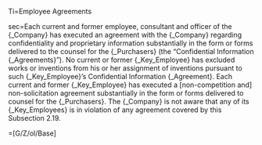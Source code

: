 Ti=Employee Agreements

sec=Each current and former employee, consultant and officer of the {_Company} has executed an agreement with the {_Company} regarding confidentiality and proprietary information substantially in the form or forms delivered to the counsel for the {_Purchasers} (the “Confidential Information {_Agreements}”). No current or former {_Key_Employee} has excluded works or inventions from his or her assignment of inventions pursuant to such {_Key_Employee}’s Confidential Information {_Agreement}. Each current and former {_Key_Employee} has executed a [non-competition and] non-solicitation agreement substantially in the form or forms delivered to counsel for the {_Purchasers}. The {_Company} is not aware that any of its {_Key_Employees} is in violation of any agreement covered by this Subsection 2.19.

=[G/Z/ol/Base]
